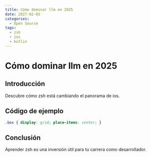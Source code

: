 ```yaml
---
title: Cómo dominar llm en 2025
date: 2027-02-03
categories:
  - Open Source
tags:
  - zsh
  - ios
  - kotlin
---
```


# Cómo dominar llm en 2025

## Introducción

Descubre cómo zsh está cambiando el panorama de ios.

## Código de ejemplo

```css
.box { display: grid; place-items: center; }
```

## Conclusión

Aprender zsh es una inversión útil para tu carrera como desarrollador.